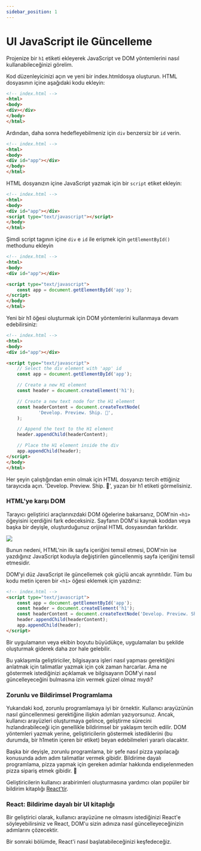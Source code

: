 ```yaml
---
sidebar_position: 1
---
```


# UI JavaScript ile Güncelleme


Projenize bir `h1` etiketi ekleyerek JavaScript ve DOM yöntemlerini nasıl kullanabileceğinizi görelim.

Kod düzenleyicinizi açın ve yeni bir index.htmldosya oluşturun. HTML dosyasının içine aşağıdaki kodu ekleyin:

```html
<!-- index.html -->
<html>
<body>
<div></div>
</body>
</html>
```

Ardından, daha sonra hedefleyebilmeniz için `div` benzersiz bir `id` verin.

```html
<!-- index.html -->
<html>
<body>
<div id="app"></div>
</body>
</html>

```

HTML dosyanızın içine JavaScript yazmak için bir ``script`` etiket ekleyin:

```html
<!-- index.html -->
<html>
<body>
<div id="app"></div>
<script type="text/javascript"></script>
</body>
</html>
```

Şimdi script tagının içine `div` e `id` ile erişmek için `getElementById()` methodunu ekleyin

```html
<!-- index.html -->
<html>
<body>
<div id="app"></div>

<script type="text/javascript">
    const app = document.getElementById('app');
</script>
</body>
</html>
```

Yeni bir h1 öğesi oluşturmak için DOM yöntemlerini kullanmaya devam edebilirsiniz:

```html
<!-- index.html -->
<html>
<body>
<div id="app"></div>

<script type="text/javascript">
    // Select the div element with 'app' id
    const app = document.getElementById('app');

    // Create a new H1 element
    const header = document.createElement('h1');

    // Create a new text node for the H1 element
    const headerContent = document.createTextNode(
            'Develop. Preview. Ship. 🚀',
    );

    // Append the text to the H1 element
    header.appendChild(headerContent);

    // Place the H1 element inside the div
    app.appendChild(header);
</script>
</body>
</html>
```

Her şeyin çalıştığından emin olmak için HTML dosyanızı tercih ettiğiniz tarayıcıda açın. 'Develop. Preview. Ship. 🚀', yazan bir h1 etiketi görmelisiniz.

### HTML'ye karşı DOM

Tarayıcı geliştirici araçlarınızdaki DOM öğelerine bakarsanız, DOM'nin `<h1>` öğeyisini içerdiğini fark edeceksiniz. Sayfanın DOM'si kaynak koddan veya başka bir deyişle, oluşturduğunuz orijinal HTML dosyasından farklıdır.

<img src="/img/learn/learn-dom-and-source.jpeg"/>

Bunun nedeni, HTML'nin ilk sayfa içeriğini temsil etmesi, DOM'nin ise yazdığınız JavaScript koduyla değiştirilen güncellenmiş sayfa içeriğini temsil etmesidir.

DOM'yi düz JavaScript ile güncellemek çok güçlü ancak ayrıntılıdır. Tüm bu kodu metin içeren bir `<h1>` öğesi eklemek için yazdınız:

```html
<!-- index.html -->
<script type="text/javascript">
    const app = document.getElementById('app');
    const header = document.createElement('h1');
    const headerContent = document.createTextNode('Develop. Preview. Ship. 🚀');
    header.appendChild(headerContent);
    app.appendChild(header);
</script>
```

Bir uygulamanın veya ekibin boyutu büyüdükçe, uygulamaları bu şekilde oluşturmak giderek daha zor hale gelebilir.

Bu yaklaşımla geliştiriciler, bilgisayara işleri nasıl yapması gerektiğini anlatmak için talimatlar yazmak için çok zaman harcarlar. Ama ne göstermek istediğinizi açıklamak ve bilgisayarın DOM'yi nasıl güncelleyeceğini bulmasına izin vermek güzel olmaz mıydı?

### Zorunlu ve Bildirimsel Programlama

Yukarıdaki kod, zorunlu programlamaya iyi bir örnektir. Kullanıcı arayüzünün nasıl güncellenmesi gerektiğine ilişkin adımları yazıyorsunuz. Ancak, kullanıcı arayüzleri oluşturmaya gelince, geliştirme sürecini hızlandırabileceği için genellikle bildirimsel bir yaklaşım tercih edilir. DOM yöntemleri yazmak yerine, geliştiricilerin göstermek istediklerini (bu durumda, bir h1metin içeren bir etiket) beyan edebilmeleri yararlı olacaktır.

Başka bir deyişle, zorunlu programlama, bir şefe nasıl pizza yapılacağı konusunda adım adım talimatlar vermek gibidir. Bildirime dayalı programlama, pizza yapmak için gereken adımlar hakkında endişelenmeden pizza sipariş etmek gibidir. 🍕

Geliştiricilerin kullanıcı arabirimleri oluşturmasına yardımcı olan popüler bir bildirim kitaplığı <a href="https://beta.reactjs.org/">React'tir</a>.

### React: Bildirime dayalı bir UI kitaplığı

Bir geliştirici olarak, kullanıcı arayüzüne ne olmasını istediğinizi React'e söyleyebilirsiniz ve React, DOM'u sizin adınıza nasıl güncelleyeceğinizin adımlarını çözecektir.

Bir sonraki bölümde, React'i nasıl başlatabileceğinizi keşfedeceğiz.
